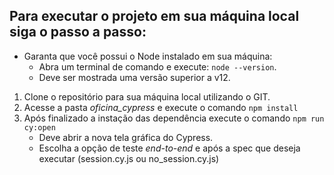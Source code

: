 ## Para executar o projeto em sua máquina local siga o passo a passo:

* Garanta que você possui o Node instalado em sua máquina:
    - Abra um terminal de comando e execute: `node --version`.
    - Deve ser mostrada uma versão superior a v12.

1. Clone o repositório para sua máquina local utilizando o GIT.
2. Acesse a pasta *oficina_cypress* e execute o comando `npm install`
3. Após finalizado a instação das dependência execute o comando `npm run cy:open`
    - Deve abrir a nova tela gráfica do Cypress.
    - Escolha a opção de teste *end-to-end* e após a spec que deseja executar (session.cy.js ou no_session.cy.js)